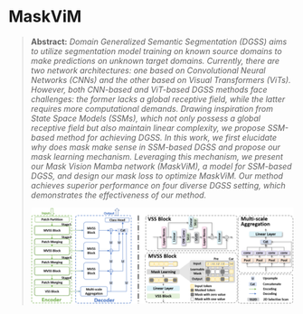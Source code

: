 # MaskViM

> **Abstract:** *Domain Generalized Semantic Segmentation (DGSS) aims to utilize segmentation model training on known source domains to make predictions on unknown target domains. Currently, there are two network architectures: one based on Convolutional Neural Networks (CNNs) and the other based on Visual Transformers (ViTs). However, both CNN-based and ViT-based DGSS methods face challenges: the former lacks a global receptive field, while the latter requires more computational demands. Drawing inspiration from State Space Models (SSMs), which not only possess a global receptive field but also maintain linear complexity, we propose SSM-based method for achieving DGSS. In this work, we first elucidate why does $\textit{mask}$ make sense in SSM-based DGSS and propose our $\textit{mask}$ learning mechanism. Leveraging this mechanism, we present our $\textit{Mask Vision Mamba}$ network (MaskViM), a model for SSM-based DGSS, and design our $\textit{mask}$ loss to optimize MaskViM. Our method achieves superior performance on four diverse DGSS setting, which demonstrates the effectiveness of our method.* 
>
> <p align="center">
> <img width="800" src="figs/overview.png">
> </p>

